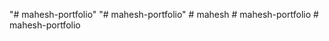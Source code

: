 "# mahesh-portfolio" 
"# mahesh-portfolio" 
#   m a h e s h  
 #   m a h e s h - p o r t f o l i o  
 #   m a h e s h - p o r t f o l i o  
 